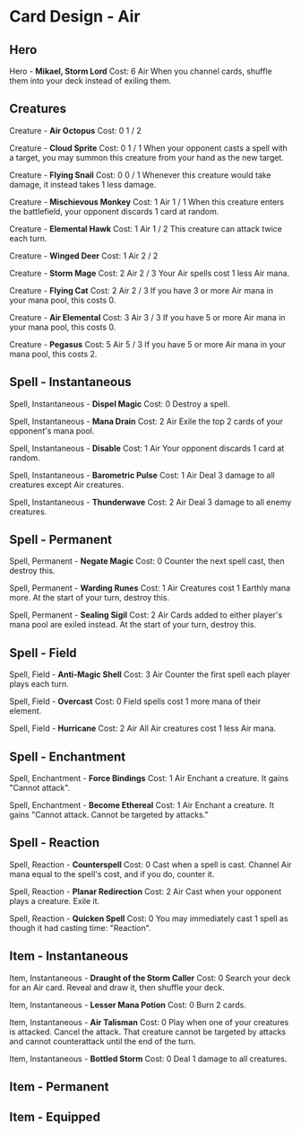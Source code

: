 # Card Design - Air

## Hero

Hero - **Mikael, Storm Lord**
	Cost: 6 Air
	When you channel cards, shuffle them into your deck instead of exiling them.

## Creatures

Creature - **Air Octopus**
	Cost: 0
	1 / 2

Creature - **Cloud Sprite**
	Cost: 0
	1 / 1
	When your opponent casts a spell with a target, you may summon this creature from your hand as the new target.

Creature - **Flying Snail**
	Cost: 0
	0 / 1
	Whenever this creature would take damage, it instead takes 1 less damage.

Creature - **Mischievous Monkey**
	Cost: 1 Air
	1 / 1
	When this creature enters the battlefield, your opponent discards 1 card at random.

Creature - **Elemental Hawk**
	Cost: 1 Air
	1 / 2
	This creature can attack twice each turn.

Creature - **Winged Deer**
	Cost: 1 Air
	2 / 2

Creature - **Storm Mage**
	Cost: 2 Air
	2 / 3
	Your Air spells cost 1 less Air mana.

Creature - **Flying Cat**
	Cost: 2 Air
	2 / 3
	If you have 3 or more Air mana in your mana pool, this costs 0.

Creature - **Air Elemental**
	Cost: 3 Air
	3 / 3
	If you have 5 or more Air mana in your mana pool, this costs 0.

Creature - **Pegasus**
	Cost: 5 Air
	5 / 3
	If you have 5 or more Air mana in your mana pool, this costs 2.

## Spell - Instantaneous

Spell, Instantaneous - **Dispel Magic**
	Cost: 0
	Destroy a spell.

Spell, Instantaneous - **Mana Drain**
	Cost: 2 Air
	Exile the top 2 cards of your opponent's mana pool.

Spell, Instantaneous - **Disable**
	Cost: 1 Air
	Your opponent discards 1 card at random.

Spell, Instantaneous - **Barometric Pulse**
	Cost: 1 Air
	Deal 3 damage to all creatures except Air creatures.

Spell, Instantaneous - **Thunderwave**
	Cost: 2 Air
	Deal 3 damage to all enemy creatures.

## Spell - Permanent

Spell, Permanent - **Negate Magic**
	Cost: 0
	Counter the next spell cast, then destroy this.

Spell, Permanent - **Warding Runes**
	Cost: 1 Air
	Creatures cost 1 Earthly mana more. At the start of your turn, destroy this.

Spell, Permanent - **Sealing Sigil**
	Cost: 2 Air
	Cards added to either player's mana pool are exiled instead. At the start of your turn, destroy this.

## Spell - Field

Spell, Field - **Anti-Magic Shell**
	Cost: 3 Air
	Counter the first spell each player plays each turn.

Spell, Field - **Overcast**
	Cost: 0
	Field spells cost 1 more mana of their element.

Spell, Field - **Hurricane**
	Cost: 2 Air
	All Air creatures cost 1 less Air mana.

## Spell - Enchantment

Spell, Enchantment - **Force Bindings**
	Cost: 1 Air
	Enchant a creature. It gains "Cannot attack".

Spell, Enchantment - **Become Ethereal**
	Cost: 1 Air
	Enchant a creature. It gains "Cannot attack. Cannot be targeted by attacks."

## Spell - Reaction

Spell, Reaction - **Counterspell**
	Cost: 0
	Cast when a spell is cast. Channel Air mana equal to the spell's cost, and if you do, counter it.

Spell, Reaction - **Planar Redirection**
	Cost: 2 Air
	Cast when your opponent plays a creature. Exile it.

Spell, Reaction - **Quicken Spell**
	Cost: 0
	You may immediately cast 1 spell as though it had casting time: "Reaction".

## Item - Instantaneous

Item, Instantaneous - **Draught of the Storm Caller**
	Cost: 0
	Search your deck for an Air card. Reveal and draw it, then shuffle your deck.

Item, Instantaneous - **Lesser Mana Potion**
	Cost: 0
	Burn 2 cards.

Item, Instantaneous - **Air Talisman**
	Cost: 0
	Play when one of your creatures is attacked. Cancel the attack. That creature cannot be targeted by attacks and cannot counterattack until the end of the turn.

Item, Instantaneous - **Bottled Storm**
	Cost: 0
	Deal 1 damage to all creatures.

## Item - Permanent

## Item - Equipped



